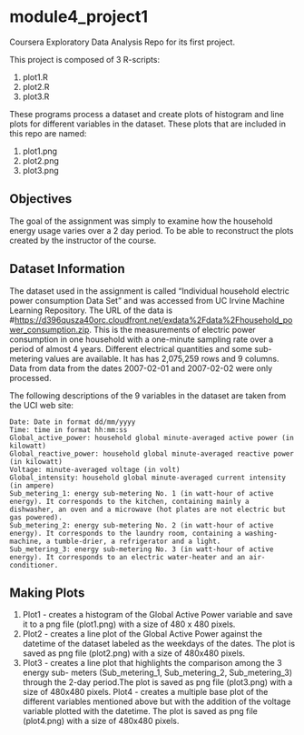 # module4_project1
Coursera Exploratory Data Analysis Repo for its first project. 

This project is composed of 3 R-scripts:
  1. plot1.R
  2. plot2.R
  3. plot3.R

These programs process a dataset and create plots of histogram and line plots for different variables in the dataset. These plots that are included in this repo are named:
  1. plot1.png
  2. plot2.png
  3. plot3.png
  
## Objectives  
The goal of the assignment was simply to examine how the household energy usage varies over a 2 day period.
To be able to reconstruct the plots created by the instructor of the course.

## Dataset Information
The dataset used in the assignment is called “Individual household electric power consumption Data Set” and was accessed from  UC Irvine Machine Learning Repository. The URL of the data is #https://d396qusza40orc.cloudfront.net/exdata%2Fdata%2Fhousehold_power_consumption.zip. This is the measurements of electric power consumption in one household with a one-minute sampling rate over a period of almost 4 years. Different electrical quantities and some sub-metering values are available. It has has 2,075,259 rows and 9 columns. Data from data from the dates 2007-02-01 and 2007-02-02 were only processed.

The following descriptions of the 9 variables in the dataset are taken from the UCI web site:

    Date: Date in format dd/mm/yyyy
    Time: time in format hh:mm:ss
    Global_active_power: household global minute-averaged active power (in kilowatt)
    Global_reactive_power: household global minute-averaged reactive power (in kilowatt)
    Voltage: minute-averaged voltage (in volt)
    Global_intensity: household global minute-averaged current intensity (in ampere)
    Sub_metering_1: energy sub-metering No. 1 (in watt-hour of active energy). It corresponds to the kitchen, containing mainly a dishwasher, an oven and a microwave (hot plates are not electric but gas powered).
    Sub_metering_2: energy sub-metering No. 2 (in watt-hour of active energy). It corresponds to the laundry room, containing a washing-machine, a tumble-drier, a refrigerator and a light.
    Sub_metering_3: energy sub-metering No. 3 (in watt-hour of active energy). It corresponds to an electric water-heater and an air-conditioner.
    
## Making Plots
  1. Plot1 - creates a histogram of the Global Active Power variable and save it to a png file (plot1.png) with a size of 480 x 480 pixels.
  2. Plot2 - creates a line plot of the Global Active Power against the datetime of the dataset labeled as the weekdays of the dates. The plot is saved as png file (plot2.png) with a size of 480x480 pixels.
  3. Plot3 - creates a line plot that highlights the comparison among the 3 energy sub- meters (Sub_metering_1, Sub_metering_2, Sub_metering_3) through the 2-day period.The plot is saved as png file (plot3.png) with a size of 480x480 pixels.
  Plot4 - creates a multiple base plot of the different variables mentioned above but with the addition of the voltage variable plotted with the datetime. The plot is saved as png file (plot4.png) with a size of 480x480 pixels. 
